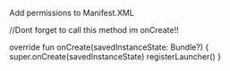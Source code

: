 Add permissions to Manifest.XML
<uses-permission android:name="android.permission.READ_MEDIA_IMAGES"></uses-permission>
<uses-permission android:name="android.permission.READ_EXTERNAL_STORAGE"></uses-permission>


//Dont forget to call this method im onCreate!!

  override fun onCreate(savedInstanceState: Bundle?) {
        super.onCreate(savedInstanceState)
        registerLauncher()
    }
